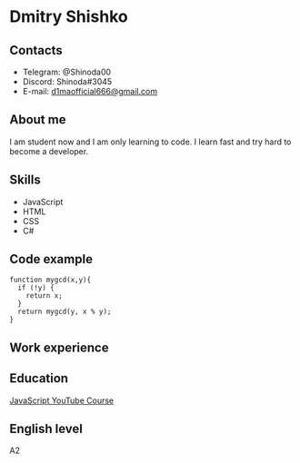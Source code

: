 # Dmitry Shishko

## Contacts

* Telegram: @Shinoda00
* Discord: Shinoda#3045
* E-mail: d1maofficial666@gmail.com

## About me

I am student now and I am only learning to code. I learn fast and try hard to become a developer.

## Skills

* JavaScript
* HTML
* CSS
* C#

## Code example

```
function mygcd(x,y){
  if (!y) {
    return x;
  }
  return mygcd(y, x % y);
}
```

## Work experience


## Education

[JavaScript YouTube Course](https://www.youtube.com/watch?v=Bluxbh9CaQ0&t)

## English level

A2